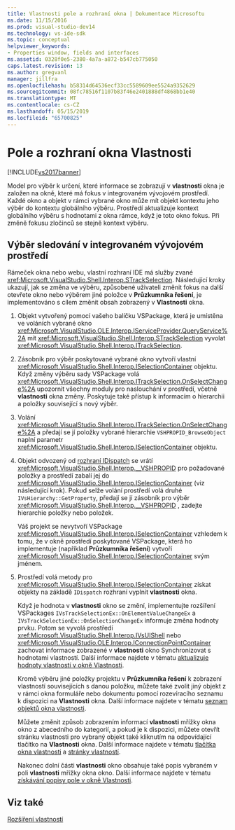```yaml
---
title: Vlastnosti pole a rozhraní okna | Dokumentace Microsoftu
ms.date: 11/15/2016
ms.prod: visual-studio-dev14
ms.technology: vs-ide-sdk
ms.topic: conceptual
helpviewer_keywords:
- Properties window, fields and interfaces
ms.assetid: 0328f0e5-2380-4a7a-a872-b547cb775050
caps.latest.revision: 13
ms.author: gregvanl
manager: jillfra
ms.openlocfilehash: b58314d64536ecf33cc5589609ee5524a9352629
ms.sourcegitcommit: 08fc78516f1107b83f46e2401888df4868bb1e40
ms.translationtype: MT
ms.contentlocale: cs-CZ
ms.lasthandoff: 05/15/2019
ms.locfileid: "65700825"
---
```

# <a name="properties-window-fields-and-interfaces"></a>Pole a rozhraní okna Vlastnosti
[!INCLUDE[vs2017banner](../../includes/vs2017banner.md)]

Model pro výběr k určení, které informace se zobrazují v **vlastnosti** okna je založen na okně, které má fokus v integrovaném vývojovém prostředí. Každé okno a objekt v rámci vybrané okno může mít objekt kontextu jeho výběr do kontextu globálního výběru. Prostředí aktualizuje kontext globálního výběru s hodnotami z okna rámce, když je toto okno fokus. Při změně fokusu zločinců se stejně kontext výběru.  
  
## <a name="tracking-selection-in-the-ide"></a>Výběr sledování v integrovaném vývojovém prostředí  
 Rámeček okna nebo webu, vlastní rozhraní IDE má služby zvané <xref:Microsoft.VisualStudio.Shell.Interop.STrackSelection>. Následující kroky ukazují, jak se změna ve výběru, způsobené uživateli změnit fokus na další otevřete okno nebo výběrem jiné položce v **Průzkumníka řešení**, je implementováno s cílem změnit obsah zobrazený v  **Vlastnosti** okna.  
  
1. Objekt vytvořený pomocí vašeho balíčku VSPackage, která je umístěna ve voláních vybrané okno <xref:Microsoft.VisualStudio.OLE.Interop.IServiceProvider.QueryService%2A> mít <xref:Microsoft.VisualStudio.Shell.Interop.STrackSelection> vyvolat <xref:Microsoft.VisualStudio.Shell.Interop.ITrackSelection>.  
  
2. Zásobník pro výběr poskytované vybrané okno vytvoří vlastní <xref:Microsoft.VisualStudio.Shell.Interop.ISelectionContainer> objektu. Když změny výběru sady VSPackage volá <xref:Microsoft.VisualStudio.Shell.Interop.ITrackSelection.OnSelectChange%2A> upozornit všechny moduly pro naslouchání v prostředí, včetně **vlastnosti** okna změny. Poskytuje také přístup k informacím o hierarchii a položky související s nový výběr.  
  
3. Volání <xref:Microsoft.VisualStudio.Shell.Interop.ITrackSelection.OnSelectChange%2A> a předají se jí položky vybrané hierarchie `VSHPROPID_BrowseObject` naplní parametr <xref:Microsoft.VisualStudio.Shell.Interop.ISelectionContainer> objektu.  
  
4. Objekt odvozený od [rozhraní IDispatch](https://msdn.microsoft.com/ebbff4bc-36b2-4861-9efa-ffa45e013eb5) se vrátí <xref:Microsoft.VisualStudio.Shell.Interop.__VSHPROPID> pro požadované položky a prostředí zabalí jej do <xref:Microsoft.VisualStudio.Shell.Interop.ISelectionContainer> (viz následující krok). Pokud selže volání prostředí volá druhé `IVsHierarchy::GetProperty`, předají se jí zásobník pro výběr <xref:Microsoft.VisualStudio.Shell.Interop.__VSHPROPID> , zadejte hierarchie položky nebo položek.  
  
    Váš projekt se nevytvoří VSPackage <xref:Microsoft.VisualStudio.Shell.Interop.ISelectionContainer> vzhledem k tomu, že v okně prostředí poskytované VSPackage, která ho implementuje (například **Průzkumníka řešení**) vytvoří <xref:Microsoft.VisualStudio.Shell.Interop.ISelectionContainer> svým jménem.  
  
5. Prostředí volá metody pro <xref:Microsoft.VisualStudio.Shell.Interop.ISelectionContainer> získat objekty na základě `IDispatch` rozhraní vyplnit **vlastnosti** okna.  
  
   Když je hodnota v **vlastnosti** okno se změní, implementujte rozšíření VSPackages `IVsTrackSelectionEx::OnElementValueChangeEx` a `IVsTrackSelectionEx::OnSelectionChangeEx` informuje změna hodnoty prvku. Potom se vyvolá prostředí <xref:Microsoft.VisualStudio.Shell.Interop.IVsUIShell> nebo <xref:Microsoft.VisualStudio.OLE.Interop.IConnectionPointContainer> zachovat informace zobrazené v **vlastnosti** okno Synchronizovat s hodnotami vlastností. Další informace najdete v tématu [aktualizuje hodnoty vlastností v okně Vlastnosti](../../misc/updating-property-values-in-the-properties-window.md).  
  
   Kromě výběru jiné položky projektu v **Průzkumníka řešení** k zobrazení vlastností souvisejících s danou položku, můžete také zvolit jiný objekt z v rámci okna formuláře nebo dokumentu pomocí rozevíracího seznamu k dispozici na **Vlastnosti** okna. Další informace najdete v tématu [seznam objektů okna vlastnosti](../../extensibility/internals/properties-window-object-list.md).  
  
   Můžete změnit způsob zobrazením informací **vlastnosti** mřížky okna okno z abecedního do kategorií, a pokud je k dispozici, můžete otevřít stránku vlastnosti pro vybraný objekt také kliknutím na odpovídající tlačítko na  **Vlastnosti** okna. Další informace najdete v tématu [tlačítka okna vlastnosti](../../extensibility/internals/properties-window-buttons.md) a [stránky vlastností](../../extensibility/internals/property-pages.md).  
  
   Nakonec dolní části **vlastnosti** okno obsahuje také popis vybraném v poli **vlastnosti** mřížky okna okno. Další informace najdete v tématu [získávání popisy pole v okně Vlastnosti](../../misc/getting-field-descriptions-from-the-properties-window.md).  
  
## <a name="see-also"></a>Viz také  
 [Rozšíření vlastností](../../extensibility/internals/extending-properties.md)
